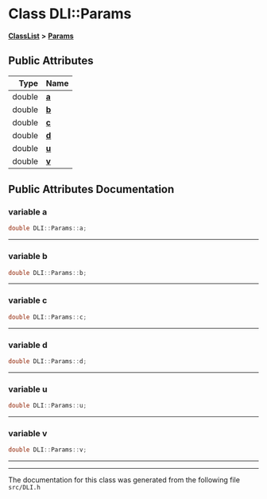 

# Class DLI::Params



[**ClassList**](annotated.md) **>** [**Params**](classDLI_1_1Params.md)


























## Public Attributes

| Type | Name |
| ---: | :--- |
|  double | [**a**](#variable-a)  <br> |
|  double | [**b**](#variable-b)  <br> |
|  double | [**c**](#variable-c)  <br> |
|  double | [**d**](#variable-d)  <br> |
|  double | [**u**](#variable-u)  <br> |
|  double | [**v**](#variable-v)  <br> |












































## Public Attributes Documentation




### variable a 

```C++
double DLI::Params::a;
```




<hr>



### variable b 

```C++
double DLI::Params::b;
```




<hr>



### variable c 

```C++
double DLI::Params::c;
```




<hr>



### variable d 

```C++
double DLI::Params::d;
```




<hr>



### variable u 

```C++
double DLI::Params::u;
```




<hr>



### variable v 

```C++
double DLI::Params::v;
```




<hr>

------------------------------
The documentation for this class was generated from the following file `src/DLI.h`

